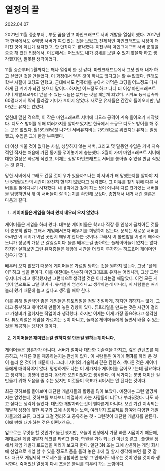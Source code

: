 

# 열정의 끝



2022.04.07



2021년 11월 중순부터 , 부푼 꿈을 안고 마인크래프트 서버 개발을 열심히 했다. 2017년과 한국에서도 수백명 서버가 여럿 있는 것을 보았고, 전체적인 마인크래프트 시장이 더 커진 것이 아닌가 생각했고, 할 만하다고 생각했다. 이전부터 마인크래프트 서버 운영을 종종 해 왔던 입장에서, 이곳에서는 어느정도 내가 강세를 보일 수 있지 않을까 하고 생각했지만, 잘못된 생각이었다.



11월 중순부터 2월까지는 꽤나 열심히 한 것 같다. 마인크래프트에서 그냥 원래 내가 하고 싶었던 것을 만들었다. 이 과정에서 얻은 것이 하나도 없다고는 할 수 없겠다. 원래도 학부 시절에 코딩도 안했고, 군대에서도 컴퓨터를 놓아서 까먹은 코딩을 어느정도 다시 하게 된 계기가 되긴 했으니 말이다. 하지만 어느정도 하고 나니 더 이상 마인크래프트 서버 개발으로부터 얻을 수 있는 것들은 없다는 것을 깨닫게 되었다. 서버도 동시접속자 60명대에서 딱히 올라갈 기미가 보이지 않았다. 새로운 유저들은 간간히 들어오지만, 남아있는 유저는 없었다. 



엎친데 덮친 격으로, 이 작은 마인크래프트 서버에 디도스 공격이 계속 들어오기 시작했다. 디도스 방어를 위해 여러가지를 알아보았지만 한국에서 소규모 디도스 방어를 해 주는 곳은 없었다. 월15만원남짓 나가던 서버유지비는 75만원으로 뛰었지만 유저는 일정했고, 수입은 그에 한참 부족했다.



더 이상 배울 것이 없다는 사실, 성장하지 않는 서버, 그리고 몇 달동안 수입은 커녁 지속적인 적자는 처음에 가진 동기를 꺾어놓기에 충분했다. 3월이 가며 마인크래프트 서버에 대한 열정은 빠르게 식었고, 이제는 정말 마인크래프트 서버를 놓아줄 수 있을 만큼 식었는 것 같다.



망한 서버에서 그래도 건질 것이 뭐가 있을까? 나는 이 서버가 왜 망했는지를 알아야 지난 5개월동안의 시간이 완전히 헛되지 않았다고 생각했다. 그 이유를 찾기 위해 다른 서버들을 돌아다니기 시작했다. 내 생각에만 갇혀 하는 것이 아니라 다른 인기있는 서버들을 탐방하면서 왜 이 서버들이 잘 되는지를 확인해 보았다. 종합해서 내가 내린 결론은 다음과 같다.





1. #### 게이머들은 게임을 하러 왔지 배우러 오지 않았다. 



게이머들은 게임을 하러 왔다. 대부분 게이머들은 학교나 직장 등 인생에 골치아픈 것들이 충분히 많다. 그래서 게임에서조차 배우기를 희망하지 않는다. 문제는 새로운 서버를 하려면 이 서버가 어떤 곳인지 배워야 한다는 것이다. 그래서 이 불편함을 어떻게 해소하느냐가 성공의 가장 큰 갈림길이다. 물론 배우는걸 좋아하는 플레이어들이 없지는 않다. 하지만 살펴보면 그런 유저층들은 게임에 시간을 더 많이 투자하는 하드코어 게이머인 경우가 많다. 

배우러 오지 않았기 때문에 게이머들은 가르침 당하는 것을 원하지 않는다. 그냥 "플레이" 하고 싶을 뿐이다. 이를 예전에는 단순히 마인크래프트 유저는 어리니까, 그냥 그런 유저니까 라고 생각했지만 그런식으로 생각할 것은 아니라는걸 깨달았다. 이건 모든 게임이 앞으로도 그럴 것이다. 유저들이 멍청하다고 생각하는게 아니라, 이 사람들은 여기 놀러 왔기 때문에 놀고 싶다고 생각을 해야 한다. 

이를 위해 일반적인 좋은 게임들은 튜토리얼을 정말 친절하게, 하지만 과하지는 않게, 그리고 풍부하고 재미있게 만들어 놓은 경향이 있다. 튜토리얼을 만드는 것은 시간이 걸리고 가성비가 떨어지는 작업이라 생각했다. 하지만 이제는 이게 가장 중요하다고 생각한다. 튜토리얼은 게임을 가르치는 것이 아니고, 놀러온 게이머들에게 놀면서 배울 수 있는 것을 제공하는 장치인 것이다.





2. #### 게이머들은 재미있는걸 원하지 잘 만든걸 원하는게 아니다.



게이머들은 평론가가 아니다. 서버가 얼마나 대단한 기술력을 가지고, 깊은 컨텐츠를 제공하고, 색다른 것을 제공하는지는 관심이 없다. 이 사람들은 여기에 **평가**를 하러 온 것이 놀러 온 것이기 때문이다. 그러니 서버의 기술력과 깊은 컨텐츠, 색다른 것은 게이머들에게 매력적이지 않다. 멍청하게도 나는 이 세가지가 게이머를 끌어모으는데 필요하다고 생각하는 경향이 있었다. 완전한 오판이었다고 생각한다. 이 세가지는 분명 재미난 걸 만들기 위해 도움을 줄 수는 있지만 이것들이 목표가 되어서는 안 된다는 것이다. 



최근 깃허브를 돌아보며 대단한 개발자들의 활동을 많이 보았다. 예전에는 그런 열망까지는 없었는데, 깃허브를 보다보니 치열하게 사는 사람들이 너무나 부러워졌다. 나도 하고 싶다는 생각이 들었다. 대단한 개발자라는것이 별다른게 아니다. 오랜 기간 지속되는 개발적 성장에 대한 욕구와 그에 상응하는 노력, 여러가지 프로젝트 참여와 다양한 개발자들과의 교류, 그리고 그걸 정리하고 공유하는 것 - 그런것이 대단한 개발자를 만든다. 이에 반해 내가 하는 것은 어떤가? 음...



앞으로는 무엇을 할 것인가? 늦긴 했지만, 오늘이 인생에서 가장 빠른 시점이기 때문에, 제대로된 게임 개발자 테크를 타려고 한다. 학원을 가야 되는건 아닌것 같고.. 플랜을 정해서 게임 개발자 로드맵을 따라가 보고자 한다. 일단 3N 또는 그에 상응하는 게임 회사에 신입으로 취업 할 수 있을 정도로 폼을 올려 놓은 후에 뭘 할지 생각해 보면 될 것 같다. 대규모 게임제작 프로세스를 경험하면 분명 그 안에서도 배우는 것이 있을 것이라 생각한다. 죽어있던 열정이 다시 조금은 불씨를 틔우려 하는 느낌이다. 

